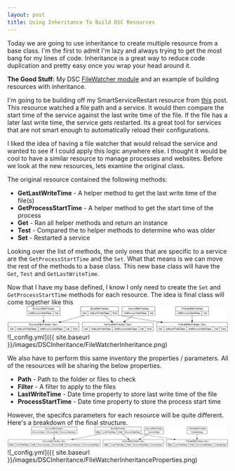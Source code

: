 ```yaml
---
layout: post
title: Using Inheritance To Build DSC Resources
---
```


Today we are going to use inheritance to create multiple resource from a base class.
I'm the first to admit I'm lazy and always trying to get the most bang for my lines of code.
Inheritance is a great way to reduce code duplication and pretty easy once you wrap your head around it.

**The Good Stuff:**
My DSC [FileWatcher module](https://github.com/dchristian3188/FileWatcher) and an example of building resources with inheritance.

<!-- more -->

I'm going to be building off my SmartServiceRestart resource from [this](http://overpoweredshell.com/DSC-Classes-Using-Helper-Methods/) post.
This resource watched a file path and a service.
It would then compare the start time of the service against the last write time of the file.
If the file has a later last write time, the service gets restarted.
Its a great tool for services that are not smart enough to automatically reload their configurations.

I liked the idea of having a file watcher that would reload the service and wanted to see if I could apply this logic anywhere else.
I thought it would be cool to have a similar resource to manage processes and websites.
Before we look at the new resources, lets examine the original class.

The original resource contained the following methods:

- **GetLastWriteTime** - A helper method to get the last write time of the file(s)
- **GetProcessStartTime** - A helper method to get the start time of the process
- **Get** - Ran all helper methods and return an instance
- **Test** - Compared the to helper methods to determine who was older
- **Set** - Restarted a service

Looking over the list of methods, the only ones that are specific to a service are the ```GetProcessStartTime``` and the ```Set```.
What that means is we can move the rest of the methods to a base class.
This new base class will have the ```Get```, ```Test``` and ```GetLastWriteTime```.

Now that I have my base defined, I know I only need to create the ```Set``` and ```GetProcessStartTime``` methods for each resource.
The idea is final class will come together like this
![stuff](https://github.com/dchristian3188/dchristian3188.github.io/blob/master/images/DSCInheritance/FileWatcherInheritance.png)
![_config.yml]({{ site.baseurl }}/images/DSCInheritance/FileWatcherInheritance.png)

We also have to perform this same inventory the properties / parameters.
All of the resources will be sharing the below properties.

- **Path** - Path to the folder or files to check
- **Filter** - A filter to apply to the files
- **LastWriteTime** - Date time property to store last write time of the file
- **ProcessStartTime** - Date time property to store the process start time

However, the specifcs parameters for each resource will be quite different.
Here's a breakdown of the final structure.
![stuff](https://github.com/dchristian3188/dchristian3188.github.io/blob/master/images/DSCInheritance/FileWatcherInheritanceProperties.png)
![_config.yml]({{ site.baseurl }}/images/DSCInheritance/FIleWatcherInheritanceProperties.png)